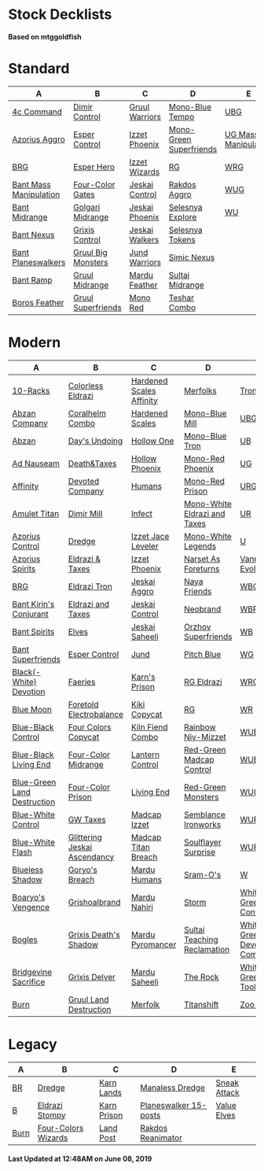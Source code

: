 # Stock Decklists
#### Based on mtggoldfish


# Standard

|                                       A                                        |                                   B                                    |                               C                                |                                        D                                         |                                     E                                      |
|--------------------------------------------------------------------------------|------------------------------------------------------------------------|----------------------------------------------------------------|----------------------------------------------------------------------------------|----------------------------------------------------------------------------|
|[4c Command](./mtggoldfish/Standard/decks/4c_Command.md)                        |[Dimir Control](./mtggoldfish/Standard/decks/Dimir_Control.md)          |[Gruul Warriors](./mtggoldfish/Standard/decks/Gruul_Warriors.md)|[Mono-Blue Tempo](./mtggoldfish/Standard/decks/Mono-Blue_Tempo.md)                |[UBG](./mtggoldfish/Standard/decks/UBG.md)                                  |
|[Azorius Aggro](./mtggoldfish/Standard/decks/Azorius_Aggro.md)                  |[Esper Control](./mtggoldfish/Standard/decks/Esper_Control.md)          |[Izzet Phoenix](./mtggoldfish/Standard/decks/Izzet_Phoenix.md)  |[Mono-Green Superfriends](./mtggoldfish/Standard/decks/Mono-Green_Superfriends.md)|[UG Mass Manipulation](./mtggoldfish/Standard/decks/UG_Mass_Manipulation.md)|
|[BRG](./mtggoldfish/Standard/decks/BRG.md)                                      |[Esper Hero](./mtggoldfish/Standard/decks/Esper_Hero.md)                |[Izzet Wizards](./mtggoldfish/Standard/decks/Izzet_Wizards.md)  |[RG](./mtggoldfish/Standard/decks/RG.md)                                          |[WRG](./mtggoldfish/Standard/decks/WRG.md)                                  |
|[Bant Mass Manipulation](./mtggoldfish/Standard/decks/Bant_Mass_Manipulation.md)|[Four-Color Gates](./mtggoldfish/Standard/decks/Four-Color_Gates.md)    |[Jeskai Control](./mtggoldfish/Standard/decks/Jeskai_Control.md)|[Rakdos Aggro](./mtggoldfish/Standard/decks/Rakdos_Aggro.md)                      |[WUG](./mtggoldfish/Standard/decks/WUG.md)                                  |
|[Bant Midrange](./mtggoldfish/Standard/decks/Bant_Midrange.md)                  |[Golgari Midrange](./mtggoldfish/Standard/decks/Golgari_Midrange.md)    |[Jeskai Phoenix](./mtggoldfish/Standard/decks/Jeskai_Phoenix.md)|[Selesnya Explore](./mtggoldfish/Standard/decks/Selesnya_Explore.md)              |[WU](./mtggoldfish/Standard/decks/WU.md)                                    |
|[Bant Nexus](./mtggoldfish/Standard/decks/Bant_Nexus.md)                        |[Grixis Control](./mtggoldfish/Standard/decks/Grixis_Control.md)        |[Jeskai Walkers](./mtggoldfish/Standard/decks/Jeskai_Walkers.md)|[Selesnya Tokens](./mtggoldfish/Standard/decks/Selesnya_Tokens.md)                |                                                                            |
|[Bant Planeswalkers](./mtggoldfish/Standard/decks/Bant_Planeswalkers.md)        |[Gruul Big Monsters](./mtggoldfish/Standard/decks/Gruul_Big_Monsters.md)|[Jund Warriors](./mtggoldfish/Standard/decks/Jund_Warriors.md)  |[Simic Nexus](./mtggoldfish/Standard/decks/Simic_Nexus.md)                        |                                                                            |
|[Bant Ramp](./mtggoldfish/Standard/decks/Bant_Ramp.md)                          |[Gruul Midrange](./mtggoldfish/Standard/decks/Gruul_Midrange.md)        |[Mardu Feather](./mtggoldfish/Standard/decks/Mardu_Feather.md)  |[Sultai Midrange](./mtggoldfish/Standard/decks/Sultai_Midrange.md)                |                                                                            |
|[Boros Feather](./mtggoldfish/Standard/decks/Boros_Feather.md)                  |[Gruul Superfriends](./mtggoldfish/Standard/decks/Gruul_Superfriends.md)|[Mono Red](./mtggoldfish/Standard/decks/Mono_Red.md)            |[Teshar Combo](./mtggoldfish/Standard/decks/Teshar_Combo.md)                      |                                                                            |


# Modern

|                                           A                                            |                                            B                                             |                                        C                                         |                                            D                                             |                                           E                                            |
|----------------------------------------------------------------------------------------|------------------------------------------------------------------------------------------|----------------------------------------------------------------------------------|------------------------------------------------------------------------------------------|----------------------------------------------------------------------------------------|
|[10-Racks](./mtggoldfish/Modern/decks/10-Racks.md)                                      |[Colorless Eldrazi](./mtggoldfish/Modern/decks/Colorless_Eldrazi.md)                      |[Hardened Scales Affinity](./mtggoldfish/Modern/decks/Hardened_Scales_Affinity.md)|[Merfolks](./mtggoldfish/Modern/decks/Merfolks.md)                                        |[Tron](./mtggoldfish/Modern/decks/Tron.md)                                              |
|[Abzan Company](./mtggoldfish/Modern/decks/Abzan_Company.md)                            |[Coralhelm Combo](./mtggoldfish/Modern/decks/Coralhelm_Combo.md)                          |[Hardened Scales](./mtggoldfish/Modern/decks/Hardened_Scales.md)                  |[Mono-Blue Mill](./mtggoldfish/Modern/decks/Mono-Blue_Mill.md)                            |[UBG](./mtggoldfish/Modern/decks/UBG.md)                                                |
|[Abzan](./mtggoldfish/Modern/decks/Abzan.md)                                            |[Day's Undoing](./mtggoldfish/Modern/decks/Day's_Undoing.md)                              |[Hollow One](./mtggoldfish/Modern/decks/Hollow_One.md)                            |[Mono-Blue Tron](./mtggoldfish/Modern/decks/Mono-Blue_Tron.md)                            |[UB](./mtggoldfish/Modern/decks/UB.md)                                                  |
|[Ad Nauseam](./mtggoldfish/Modern/decks/Ad_Nauseam.md)                                  |[Death&amp;Taxes](./mtggoldfish/Modern/decks/Death&amp;Taxes.md)                          |[Hollow Phoenix](./mtggoldfish/Modern/decks/Hollow_Phoenix.md)                    |[Mono-Red Phoenix](./mtggoldfish/Modern/decks/Mono-Red_Phoenix.md)                        |[UG](./mtggoldfish/Modern/decks/UG.md)                                                  |
|[Affinity](./mtggoldfish/Modern/decks/Affinity.md)                                      |[Devoted Company](./mtggoldfish/Modern/decks/Devoted_Company.md)                          |[Humans](./mtggoldfish/Modern/decks/Humans.md)                                    |[Mono-Red Prison](./mtggoldfish/Modern/decks/Mono-Red_Prison.md)                          |[URG](./mtggoldfish/Modern/decks/URG.md)                                                |
|[Amulet Titan](./mtggoldfish/Modern/decks/Amulet_Titan.md)                              |[Dimir Mill](./mtggoldfish/Modern/decks/Dimir_Mill.md)                                    |[Infect](./mtggoldfish/Modern/decks/Infect.md)                                    |[Mono-White Eldrazi and Taxes](./mtggoldfish/Modern/decks/Mono-White_Eldrazi_and_Taxes.md)|[UR](./mtggoldfish/Modern/decks/UR.md)                                                  |
|[Azorius Control](./mtggoldfish/Modern/decks/Azorius_Control.md)                        |[Dredge](./mtggoldfish/Modern/decks/Dredge.md)                                            |[Izzet Jace Leveler](./mtggoldfish/Modern/decks/Izzet_Jace_Leveler.md)            |[Mono-White Legends](./mtggoldfish/Modern/decks/Mono-White_Legends.md)                    |[U](./mtggoldfish/Modern/decks/U.md)                                                    |
|[Azorius Spirits](./mtggoldfish/Modern/decks/Azorius_Spirits.md)                        |[Eldrazi & Taxes](./mtggoldfish/Modern/decks/Eldrazi_&_Taxes.md)                          |[Izzet Phoenix](./mtggoldfish/Modern/decks/Izzet_Phoenix.md)                      |[Narset As Foreturns](./mtggoldfish/Modern/decks/Narset_As_Foreturns.md)                  |[Vannifar Evolution](./mtggoldfish/Modern/decks/Vannifar_Evolution.md)                  |
|[BRG](./mtggoldfish/Modern/decks/BRG.md)                                                |[Eldrazi Tron](./mtggoldfish/Modern/decks/Eldrazi_Tron.md)                                |[Jeskai Aggro](./mtggoldfish/Modern/decks/Jeskai_Aggro.md)                        |[Naya Friends](./mtggoldfish/Modern/decks/Naya_Friends.md)                                |[WBG](./mtggoldfish/Modern/decks/WBG.md)                                                |
|[Bant Kirin's Conjurant](./mtggoldfish/Modern/decks/Bant_Kirin's_Conjurant.md)          |[Eldrazi and Taxes](./mtggoldfish/Modern/decks/Eldrazi_and_Taxes.md)                      |[Jeskai Control](./mtggoldfish/Modern/decks/Jeskai_Control.md)                    |[Neobrand](./mtggoldfish/Modern/decks/Neobrand.md)                                        |[WBR](./mtggoldfish/Modern/decks/WBR.md)                                                |
|[Bant Spirits](./mtggoldfish/Modern/decks/Bant_Spirits.md)                              |[Elves](./mtggoldfish/Modern/decks/Elves.md)                                              |[Jeskai Saheeli](./mtggoldfish/Modern/decks/Jeskai_Saheeli.md)                    |[Orzhov Superfriends](./mtggoldfish/Modern/decks/Orzhov_Superfriends.md)                  |[WB](./mtggoldfish/Modern/decks/WB.md)                                                  |
|[Bant Superfriends](./mtggoldfish/Modern/decks/Bant_Superfriends.md)                    |[Esper Control](./mtggoldfish/Modern/decks/Esper_Control.md)                              |[Jund](./mtggoldfish/Modern/decks/Jund.md)                                        |[Pitch Blue](./mtggoldfish/Modern/decks/Pitch_Blue.md)                                    |[WG](./mtggoldfish/Modern/decks/WG.md)                                                  |
|[Black(-White) Devotion](./mtggoldfish/Modern/decks/Black(-White)_Devotion.md)          |[Faeries](./mtggoldfish/Modern/decks/Faeries.md)                                          |[Karn's Prison](./mtggoldfish/Modern/decks/Karn's_Prison.md)                      |[RG Eldrazi](./mtggoldfish/Modern/decks/RG_Eldrazi.md)                                    |[WRG](./mtggoldfish/Modern/decks/WRG.md)                                                |
|[Blue Moon](./mtggoldfish/Modern/decks/Blue_Moon.md)                                    |[Foretold Electrobalance](./mtggoldfish/Modern/decks/Foretold_Electrobalance.md)          |[Kiki Copycat](./mtggoldfish/Modern/decks/Kiki_Copycat.md)                        |[RG](./mtggoldfish/Modern/decks/RG.md)                                                    |[WR](./mtggoldfish/Modern/decks/WR.md)                                                  |
|[Blue-Black Control](./mtggoldfish/Modern/decks/Blue-Black_Control.md)                  |[Four Colors Copycat](./mtggoldfish/Modern/decks/Four_Colors_Copycat.md)                  |[Kiln Fiend Combo](./mtggoldfish/Modern/decks/Kiln_Fiend_Combo.md)                |[Rainbow Niv-Mizzet](./mtggoldfish/Modern/decks/Rainbow_Niv-Mizzet.md)                    |[WUBG](./mtggoldfish/Modern/decks/WUBG.md)                                              |
|[Blue-Black Living End](./mtggoldfish/Modern/decks/Blue-Black_Living_End.md)            |[Four-Color Midrange](./mtggoldfish/Modern/decks/Four-Color_Midrange.md)                  |[Lantern Control](./mtggoldfish/Modern/decks/Lantern_Control.md)                  |[Red-Green Madcap Control](./mtggoldfish/Modern/decks/Red-Green_Madcap_Control.md)        |[WUBRG](./mtggoldfish/Modern/decks/WUBRG.md)                                            |
|[Blue-Green Land Destruction](./mtggoldfish/Modern/decks/Blue-Green_Land_Destruction.md)|[Four-Color Prison](./mtggoldfish/Modern/decks/Four-Color_Prison.md)                      |[Living End](./mtggoldfish/Modern/decks/Living_End.md)                            |[Red-Green Monsters](./mtggoldfish/Modern/decks/Red-Green_Monsters.md)                    |[WUG](./mtggoldfish/Modern/decks/WUG.md)                                                |
|[Blue-White Control](./mtggoldfish/Modern/decks/Blue-White_Control.md)                  |[GW Taxes](./mtggoldfish/Modern/decks/GW_Taxes.md)                                        |[Madcap Izzet](./mtggoldfish/Modern/decks/Madcap_Izzet.md)                        |[Semblance Ironworks](./mtggoldfish/Modern/decks/Semblance_Ironworks.md)                  |[WURG](./mtggoldfish/Modern/decks/WURG.md)                                              |
|[Blue-White Flash](./mtggoldfish/Modern/decks/Blue-White_Flash.md)                      |[Glittering Jeskai Ascendancy](./mtggoldfish/Modern/decks/Glittering_Jeskai_Ascendancy.md)|[Madcap Titan Breach](./mtggoldfish/Modern/decks/Madcap_Titan_Breach.md)          |[Soulflayer Surprise](./mtggoldfish/Modern/decks/Soulflayer_Surprise.md)                  |[WUR](./mtggoldfish/Modern/decks/WUR.md)                                                |
|[Blueless Shadow](./mtggoldfish/Modern/decks/Blueless_Shadow.md)                        |[Goryo's Breach](./mtggoldfish/Modern/decks/Goryo's_Breach.md)                            |[Mardu Humans](./mtggoldfish/Modern/decks/Mardu_Humans.md)                        |[Sram-O's](./mtggoldfish/Modern/decks/Sram-O's.md)                                        |[W](./mtggoldfish/Modern/decks/W.md)                                                    |
|[Boaryo's Vengence](./mtggoldfish/Modern/decks/Boaryo's_Vengence.md)                    |[Grishoalbrand](./mtggoldfish/Modern/decks/Grishoalbrand.md)                              |[Mardu Nahiri](./mtggoldfish/Modern/decks/Mardu_Nahiri.md)                        |[Storm](./mtggoldfish/Modern/decks/Storm.md)                                              |[White-Green Control](./mtggoldfish/Modern/decks/White-Green_Control.md)                |
|[Bogles](./mtggoldfish/Modern/decks/Bogles.md)                                          |[Grixis Death's Shadow](./mtggoldfish/Modern/decks/Grixis_Death's_Shadow.md)              |[Mardu Pyromancer](./mtggoldfish/Modern/decks/Mardu_Pyromancer.md)                |[Sultai Teaching Reclamation](./mtggoldfish/Modern/decks/Sultai_Teaching_Reclamation.md)  |[White-Green Devoted Company](./mtggoldfish/Modern/decks/White-Green_Devoted_Company.md)|
|[Bridgevine Sacrifice](./mtggoldfish/Modern/decks/Bridgevine_Sacrifice.md)              |[Grixis Delver](./mtggoldfish/Modern/decks/Grixis_Delver.md)                              |[Mardu Saheeli](./mtggoldfish/Modern/decks/Mardu_Saheeli.md)                      |[The Rock](./mtggoldfish/Modern/decks/The_Rock.md)                                        |[White-Green Toolbox](./mtggoldfish/Modern/decks/White-Green_Toolbox.md)                |
|[Burn](./mtggoldfish/Modern/decks/Burn.md)                                              |[Gruul Land Destruction](./mtggoldfish/Modern/decks/Gruul_Land_Destruction.md)            |[Merfolk](./mtggoldfish/Modern/decks/Merfolk.md)                                  |[Titanshift](./mtggoldfish/Modern/decks/Titanshift.md)                                    |[Zoo Burn](./mtggoldfish/Modern/decks/Zoo_Burn.md)                                      |


# Legacy

|                    A                     |                                   B                                    |                           C                            |                                     D                                      |                            E                             |
|------------------------------------------|------------------------------------------------------------------------|--------------------------------------------------------|----------------------------------------------------------------------------|----------------------------------------------------------|
|[BR](./mtggoldfish/Legacy/decks/BR.md)    |[Dredge](./mtggoldfish/Legacy/decks/Dredge.md)                          |[Karn Lands](./mtggoldfish/Legacy/decks/Karn_Lands.md)  |[Manaless Dredge](./mtggoldfish/Legacy/decks/Manaless_Dredge.md)            |[Sneak Attack](./mtggoldfish/Legacy/decks/Sneak_Attack.md)|
|[B](./mtggoldfish/Legacy/decks/B.md)      |[Eldrazi Stompy](./mtggoldfish/Legacy/decks/Eldrazi_Stompy.md)          |[Karn Prison](./mtggoldfish/Legacy/decks/Karn_Prison.md)|[Planeswalker 15-posts](./mtggoldfish/Legacy/decks/Planeswalker_15-posts.md)|[Value Elves](./mtggoldfish/Legacy/decks/Value_Elves.md)  |
|[Burn](./mtggoldfish/Legacy/decks/Burn.md)|[Four-Colors Wizards](./mtggoldfish/Legacy/decks/Four-Colors_Wizards.md)|[Land Post](./mtggoldfish/Legacy/decks/Land_Post.md)    |[Rakdos Reanimator](./mtggoldfish/Legacy/decks/Rakdos_Reanimator.md)        |                                                          |



#### Last Updated at 12:48AM on June 08, 2019